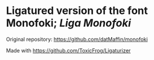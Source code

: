 # Ligatured version of the font Monofoki; *Liga Monofoki*
Original repository: https://github.com/datMaffin/monofoki

Made with https://github.com/ToxicFrog/Ligaturizer

